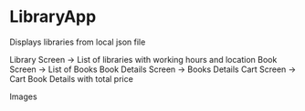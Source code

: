 # LibraryApp
Displays libraries from local json file

Library Screen -> List of libraries with working hours and location
Book Screen -> List of Books
Book Details Screen -> Books Details
Cart Screen -> Cart Book Details with total price


Images

